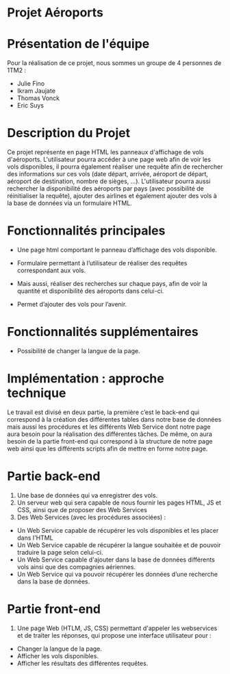# Projet Aéroports

# Présentation de l'équipe
Pour la réalisation de ce projet, nous sommes un groupe de 4 personnes de 1TM2 :
*	Julie Fino
*	Ikram Jaujate
*	Thomas Vonck
*	Eric Suys

# Description du Projet 
Ce projet représente en page HTML les panneaux d'affichage de vols d'aéroports. L'utilisateur pourra accéder à une page web afin de voir les vols disponibles, il pourra également réaliser une requête afin de rechercher des informations sur ces vols (date départ, arrivée, aéroport de départ, aéroport de destination, nombre de sièges, ...). 
L'utilisateur pourra aussi rechercher la disponibilité des aéroports par pays (avec possibilité de réinitialiser la requête), ajouter des airlines et également ajouter des vols à la base de données via un formulaire HTML.

# Fonctionnalités principales
* Une page html comportant le panneau d’affichage des vols disponible.

* Formulaire permettant à l’utilisateur de réaliser des requêtes correspondant aux vols.

* Mais aussi, réaliser des recherches sur chaque pays, afin de voir la quantité et disponibilité des aéroports dans celui-ci.

* Permet d’ajouter des vols pour l’avenir.

# Fonctionnalités supplémentaires
* Possibilité de changer la langue de la page. 

# Implémentation : approche technique
Le travail est divisé en deux partie, la première c’est le back-end qui correspond à la création des différentes tables dans notre base de données mais aussi les procédures et les différents Web Service dont notre page aura besoin pour la réalisation des différentes tâches. De même, on aura besoin de la partie front-end qui correspond à la structure de notre page web ainsi que les différents scripts afin de mettre en forme notre page.

# Partie back-end
1.	Une base de données qui va enregistrer des vols.
2.	Un serveur web qui sera capable de nous fournir les pages HTML, JS et CSS, ainsi que de proposer des Web Services
3.	Des Web Services (avec les procédures associées) :
  *	Un Web Service capable de récupérer les vols disponibles et les placer dans l'HTML
  *	Un Web Service capable de récupérer la langue souhaitée et de pouvoir traduire la page selon celui-ci.
  *	Un Web Service capable d'ajouter dans la base de données différents vols ainsi que des compagnies aériennes.
  *	Un Web Service qui va pouvoir récupérer les données d’une recherche dans la base de données.

# Partie front-end
1.	Une page Web (HTLM, JS, CSS) permettant d'appeler les webservices et de traiter les réponses, qui propose une interface utilisateur pour :
*	Changer la langue de la page.
*	Afficher les vols disponibles.
*	Afficher les résultats des différentes requêtes. 

